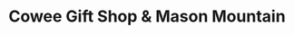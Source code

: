 ---
title: "Cowee Gift Shop & Mason Mountain"
url: /franklin/cowee-gift-shop-and-mason-mountain/
shop: gift
---